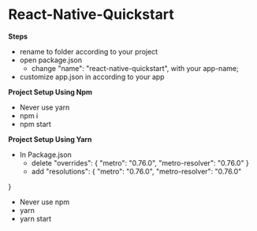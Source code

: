 ﻿# React-Native-Quickstart

**Steps**

- rename to folder according to your project
- open package.json
  - change "name": "react-native-quickstart", with your app-name;
- customize app.json in according to your app

**Project Setup Using Npm**

- Never use yarn
- npm i
- npm start

**Project Setup Using Yarn**

- In Package.json
  - delete
    "overrides": {
    "metro": "0.76.0",
    "metro-resolver": "0.76.0"
    }
  - add
    "resolutions": {
    "metro": "0.76.0",
    "metro-resolver": "0.76.0"

}

- Never use npm
- yarn
- yarn start
